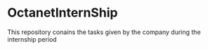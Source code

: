 # OctanetInternShip
This repository conains the tasks given by the company during the internship period
